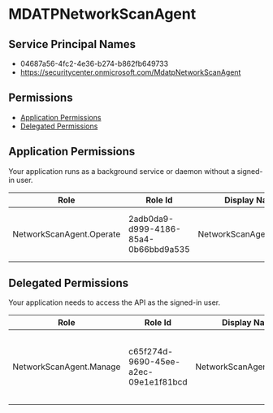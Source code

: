 # MDATPNetworkScanAgent
## Service Principal Names
- 04687a56-4fc2-4e36-b274-b862fb649733
- https://securitycenter.onmicrosoft.com/MdatpNetworkScanAgent

 ## Permissions
- [Application Permissions](#application-permissions)
- [Delegated Permissions](#delegated-permissions)

## Application Permissions
Your application runs as a background service or daemon without a signed-in user.

| Role | Role Id | Display Name | Description |
|---|---|---|---|
| NetworkScanAgent.Operate | 2adb0da9-d999-4186-85a4-0b66bbd9a535 | NetworkScanAgent.Operate | Used to get token for agent to get network scan tasks |

## Delegated Permissions
Your application needs to access the API as the signed-in user. 

| Role | Role Id | Display Name | Description |
|---|---|---|---|
| NetworkScanAgent.Manage | c65f274d-9690-45ee-a2ec-09e1e1f81bcd | NetworkScanAgent.Manage | This allows users to install a new MDATP network scan agent |

